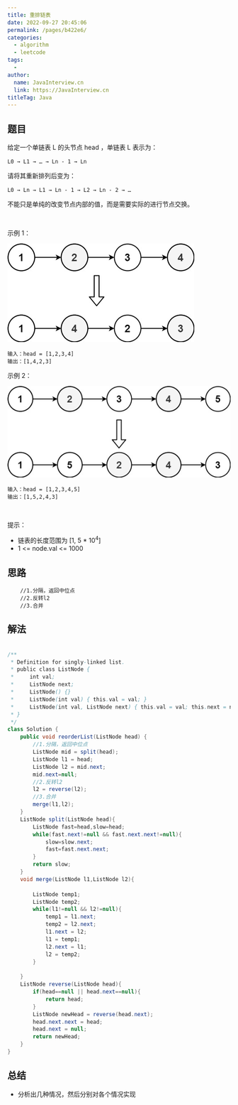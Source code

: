 ```yaml
---
title: 重排链表
date: 2022-09-27 20:45:06
permalink: /pages/b422e6/
categories:
  - algorithm
  - leetcode
tags:
  - 
author: 
  name: JavaInterview.cn
  link: https://JavaInterview.cn
titleTag: Java
---
```


## 题目

给定一个单链表 L 的头节点 head ，单链表 L 表示为：

    L0 → L1 → … → Ln - 1 → Ln
请将其重新排列后变为：

    L0 → Ln → L1 → Ln - 1 → L2 → Ln - 2 → …
不能只是单纯的改变节点内部的值，而是需要实际的进行节点交换。

 

示例 1：

![](/media/pictures/leetcode/1626420311-PkUiGI-image.png)


    输入：head = [1,2,3,4]
    输出：[1,4,2,3]
示例 2：

![](/media/pictures/leetcode/1626420320-YUiulT-image.png)


    输入：head = [1,2,3,4,5]
    输出：[1,5,2,4,3]
 

提示：

- 链表的长度范围为 [1, 5 * 10<sup>4</sup>]
- 1 <= node.val <= 1000


## 思路

        //1.分隔，返回中位点
        //2.反转l2
        //3.合并


## 解法
```java

/**
 * Definition for singly-linked list.
 * public class ListNode {
 *     int val;
 *     ListNode next;
 *     ListNode() {}
 *     ListNode(int val) { this.val = val; }
 *     ListNode(int val, ListNode next) { this.val = val; this.next = next; }
 * }
 */
class Solution {
    public void reorderList(ListNode head) {
        //1.分隔，返回中位点
        ListNode mid = split(head); 
        ListNode l1 = head;
        ListNode l2 = mid.next;
        mid.next=null;
        //2.反转l2
        l2 = reverse(l2);
        //3.合并
        merge(l1,l2);
    }
    ListNode split(ListNode head){
        ListNode fast=head,slow=head;
        while(fast.next!=null && fast.next.next!=null){
            slow=slow.next;
            fast=fast.next.next;
        }
        return slow;
    }
    void merge(ListNode l1,ListNode l2){

        ListNode temp1;
        ListNode temp2;
        while(l1!=null && l2!=null){
            temp1 = l1.next;
            temp2 = l2.next;
            l1.next = l2;
            l1 = temp1;
            l2.next = l1;
            l2 = temp2;
        }

    }
    ListNode reverse(ListNode head){
        if(head==null || head.next==null){
            return head;
        }
        ListNode newHead = reverse(head.next);
        head.next.next = head;
        head.next = null;
        return newHead;
    }
}
```

## 总结

- 分析出几种情况，然后分别对各个情况实现 
